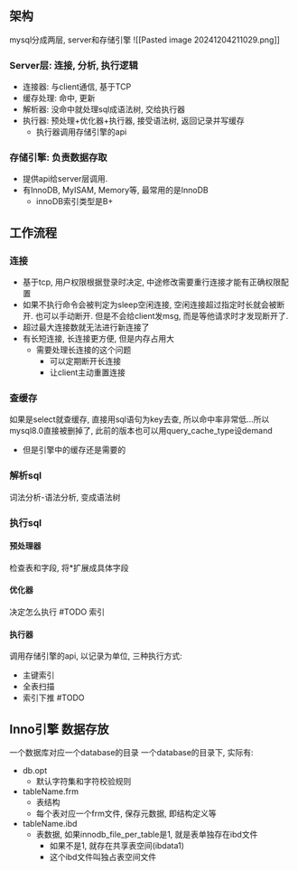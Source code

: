 ## 架构
mysql分成两层, server和存储引擎
![[Pasted image 20241204211029.png]]
### Server层: 连接, 分析, 执行逻辑
- 连接器: 与client通信, 基于TCP
- 缓存处理: 命中, 更新
- 解析器: 没命中就处理sql成语法树, 交给执行器
- 执行器: 预处理+优化器+执行器, 接受语法树, 返回记录并写缓存
	- 执行器调用存储引擎的api
### 存储引擎: 负责数据存取
- 提供api给server层调用.
- 有InnoDB, MyISAM, Memory等, 最常用的是InnoDB
	- innoDB索引类型是B+
## 工作流程
### 连接
- 基于tcp, 用户权限根据登录时决定, 中途修改需要重行连接才能有正确权限配置
- 如果不执行命令会被判定为sleep空闲连接, 空闲连接超过指定时长就会被断开. 也可以手动断开. 但是不会给client发msg, 而是等他请求时才发现断开了.
- 超过最大连接数就无法进行新连接了
- 有长短连接, 长连接更方便, 但是内存占用大
	- 需要处理长连接的这个问题
		- 可以定期断开长连接
		- 让client主动重置连接
### 查缓存
如果是select就查缓存, 直接用sql语句为key去查, 所以命中率非常低...所以mysql8.0直接被删掉了, 此前的版本也可以用query_cache_type设demand
- 但是引擎中的缓存还是需要的
### 解析sql
词法分析-语法分析, 变成语法树
### 执行sql
#### 预处理器
检查表和字段, 将\*扩展成具体字段
#### 优化器
决定怎么执行
#TODO 索引
#### 执行器
调用存储引擎的api, 以记录为单位,
三种执行方式:
- 主键索引
- 全表扫描
- 索引下推
#TODO 
## Inno引擎 数据存放

一个数据库对应一个database的目录
一个database的目录下, 实际有:
- db.opt
	- 默认字符集和字符校验规则
- tableName.frm
	- 表结构
	- 每个表对应一个frm文件, 保存元数据, 即结构定义等
- tableName.ibd
	- 表数据, 如果innodb_file_per_table是1, 就是表单独存在ibd文件
		- 如果不是1, 就存在共享表空间(ibdata1)
		- 这个ibd文件叫独占表空间文件

